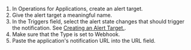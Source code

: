 1. In Operations for Applications, create an alert target.
2. Give the alert target a meaningful name.
3. In the Triggers field, select the alert state changes that should trigger the notification. See [Creating an Alert Target.](https://docs.wavefront.com/webhooks_alert_notification.html#creating-an-alert-target).
4. Make sure that the Type is set to Webhook.
5. Paste the application's notification URL into the URL field.
